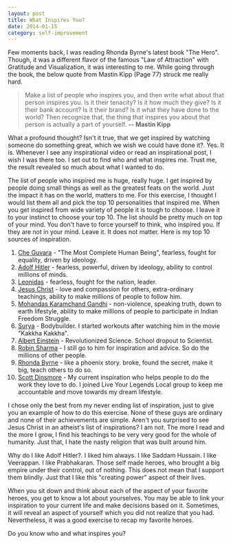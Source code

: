 ```yaml
---
layout: post
title: What Inspires You?
date: 2014-01-15
category: self-improvement
---
```


Few moments back, I was reading Rhonda Byrne's latest book "The Hero". Though, it was a different flavor of the famous "Law of Attraction" with Gratitude and Visualization, it was interesting to me. While going through the book, the below quote from Mastin Kipp (Page 77) struck me really hard.

> Make a list of people who inspires you, and then write what about that person inspires you. Is it their tenacity? Is it how much they give? Is it their bank account? Is it their brand? Is it what they have done to the world? Then recognize that, the thing that inspires you about that person is actually a part of yourself.  **-- Mastin Kipp**

What a profound thought? Isn't it true, that we get inspired by watching someone do something great, which we wish we could have done it?. Yes. It is. Whenever I see any inspirational video or read an inspirational post, I wish I was there too. I set out to find who and what inspires me. Trust me, the result revealed so much about what I wanted to do.  

The list of people who inspired me is huge, really huge. I get inspired by people doing small things as well as the greatest feats on the world. Just the impact it has on the world, matters to me. For this exercise, I thought I would list them all and pick the top 10 personalities that inspired me.  When you get inspired from wide variety of people it is tough to choose. I leave it to your instinct to choose your top 10. The list should be pretty much on top of your mind. You don't have to force yourself to think, who inspired you. If they are not in your mind. Leave it. It does not matter. Here is my top 10 sources of inspiration.  

1. [Che Guvara](http://en.wikipedia.org/wiki/Che_Guevara) - "The Most Complete Human Being", fearless, fought for equality, driven by ideology.
2. [Adolf Hitler](http://en.wikipedia.org/wiki/Adolf_Hitler) - fearless, powerful, driven by ideology, ability to control millions of minds.
3. [Leonidas](http://en.wikipedia.org/wiki/Leonidas_I) - fearless, fought for the nation, leader.
4. [Jesus Christ](http://en.wikipedia.org/wiki/Jesus) - love and compassion for others, extra-ordinary teachings, ability to make millions of people to follow him.
5. [Mohandas Karamchand Gandhi](http://en.wikipedia.org/wiki/Mahatma_Gandhi) - non-violence, speaking truth, down to earth lifestyle, ability to make millions of people to participate in Indian Freedom Struggle.
6. [Surya](http://en.wikipedia.org/wiki/Suriya) - Bodybuilder. I started workouts after watching him in the movie "Kakkha Kakkha".
7. [Albert Einstein](http://en.wikipedia.org/wiki/Albert_Einstein) - Revolutionized Science. School dropout to Scientist.
8. [Robin Sharma](http://en.wikipedia.org/wiki/Robin_S_Sharma_%28author%29) - I still go to him for inspiration and advice. So do the millions of other people.
9. [Rhonda Byrne](http://en.wikipedia.org/wiki/Rhonda_Byrne) - like a phoenix story. broke, found the secret, make it big, teach others to do so.
10. [Scott Dinsmore](http://liveyourlegend.net/about/about-scott/) - My current inspiration who helps people to do the work they love to do. I joined Live Your Legends Local group to keep me accountable and move towards my dream lifestyle.  

I chose only the best from my never ending list of inspiration, just to give you an example of how to do this exercise. None of these guys are ordinary and none of their achievements are simple. Aren't you surprised to see Jesus Christ in an atheist's list of inspirations? I am not. The more I read and the more I grow, I find his teachings to be very very good for the whole of humanity. Just that, I hate the nasty religion that was built around him.

Why do I like Adolf Hitler?. I liked him always. I like Saddam Hussain. I like Veerappan. I like Prabhakaran. Those self made heroes, who brought a big empire under their control, out of nothing. This does not mean that I support them blindly. Just that I like this "creating power" aspect of their lives. 

When you sit down and think about each of the aspect of your favorite heroes, you get to know a lot about yourselves. You may be able to link your inspiration to your current life and make decisions based on it. Sometimes, it will reveal an aspect of yourself which you did not realize that you had. Nevertheless, it was a good exercise to recap my favorite heroes.

Do you know who and what inspires you?  
